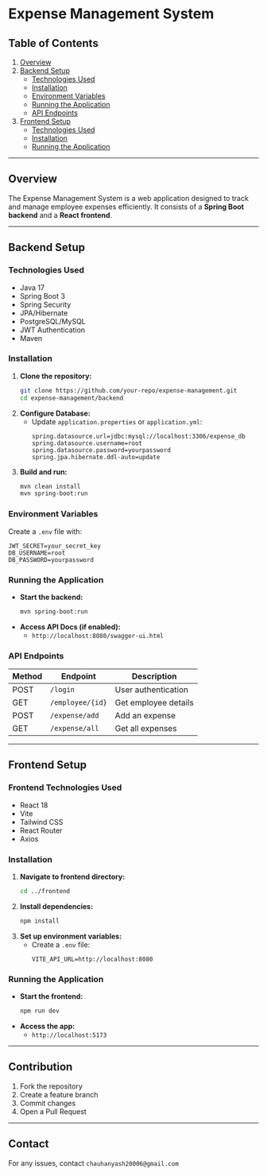 
# Expense Management System

## Table of Contents
1. [Overview](#overview)
2. [Backend Setup](#backend-setup)
   - [Technologies Used](#technologies-used)
   - [Installation](#installation)
   - [Environment Variables](#environment-variables)
   - [Running the Application](#running-the-application)
   - [API Endpoints](#api-endpoints)
3. [Frontend Setup](#frontend-setup)
   - [Technologies Used](#frontend-technologies-used)
   - [Installation](#frontend-installation)
   - [Running the Application](#running-the-application)

---

## Overview
The Expense Management System is a web application designed to track and manage employee expenses efficiently. It consists of a **Spring Boot backend** and a **React frontend**.

---

## Backend Setup

### Technologies Used
- Java 17
- Spring Boot 3
- Spring Security
- JPA/Hibernate
- PostgreSQL/MySQL
- JWT Authentication
- Maven

### Installation
1. **Clone the repository:**
   ```bash
   git clone https://github.com/your-repo/expense-management.git
   cd expense-management/backend
   ```
2. **Configure Database:**
   - Update `application.properties` or `application.yml`:
     ```properties
     spring.datasource.url=jdbc:mysql://localhost:3306/expense_db
     spring.datasource.username=root
     spring.datasource.password=yourpassword
     spring.jpa.hibernate.ddl-auto=update
     ```
3. **Build and run:**
   ```bash
   mvn clean install
   mvn spring-boot:run
   ```

### Environment Variables
Create a `.env` file with:
```properties
JWT_SECRET=your_secret_key
DB_USERNAME=root
DB_PASSWORD=yourpassword
```

### Running the Application
- **Start the backend:**
  ```bash
  mvn spring-boot:run
  ```
- **Access API Docs (if enabled):**
  - `http://localhost:8080/swagger-ui.html`

### API Endpoints
| Method | Endpoint          | Description          |
|--------|------------------|----------------------|
| POST   | `/login`         | User authentication |
| GET    | `/employee/{id}` | Get employee details |
| POST   | `/expense/add`   | Add an expense      |
| GET    | `/expense/all`   | Get all expenses    |

---

## Frontend Setup

### Frontend Technologies Used
- React 18
- Vite
- Tailwind CSS
- React Router
- Axios

### Installation
1. **Navigate to frontend directory:**
   ```bash
   cd ../frontend
   ```
2. **Install dependencies:**
   ```bash
   npm install
   ```
3. **Set up environment variables:**
   - Create a `.env` file:
     ```
     VITE_API_URL=http://localhost:8080
     ```

### Running the Application
- **Start the frontend:**
  ```bash
  npm run dev
  ```
- **Access the app:**
  - `http://localhost:5173`

---

## Contribution
1. Fork the repository
2. Create a feature branch
3. Commit changes
4. Open a Pull Request


---

## Contact
For any issues, contact `chauhanyash20006@gmail.com`




